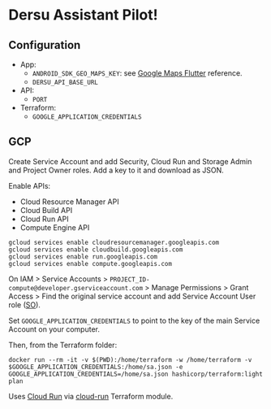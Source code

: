 # Dersu Assistant Pilot!

## Configuration

 - App:
 	- `ANDROID_SDK_GEO_MAPS_KEY`: see [Google Maps Flutter](https://pub.dev/packages/google_maps_flutter) reference.
 	- `DERSU_API_BASE_URL`
 - API:
 	- `PORT`
 - Terraform:
 	- `GOOGLE_APPLICATION_CREDENTIALS`

## GCP

Create Service Account and add Security, Cloud Run and Storage Admin and Project Owner roles. Add a key to it and download as JSON.

Enable APIs:

 - Cloud Resource Manager API
 - Cloud Build API 
 - Cloud Run API
 - Compute Engine API 

```
gcloud services enable cloudresourcemanager.googleapis.com
gcloud services enable cloudbuild.googleapis.com
gcloud services enable run.googleapis.com
gcloud services enable compute.googleapis.com
```

On IAM > Service Accounts > `PROJECT_ID-compute@developer.gserviceaccount.com` > Manage Permissions > Grant Access > Find the original service account and add Service Account User role ([SO](https://stackoverflow.com/questions/61334524/how-do-you-enable-iam-serviceaccounts-actas-permissions-on-a-sevice-account)).

Set `GOOGLE_APPLICATION_CREDENTIALS` to point to the key of the main Service Account on your computer.

Then, from the Terraform folder:

```
docker run --rm -it -v $(PWD):/home/terraform -w /home/terraform -v $GOOGLE_APPLICATION_CREDENTIALS:/home/sa.json -e GOOGLE_APPLICATION_CREDENTIALS=/home/sa.json hashicorp/terraform:light plan
```

Uses [Cloud Run](https://cloud.google.com/run) via [cloud-run](https://registry.terraform.io/modules/garbetjie/cloud-run/google/latest) Terraform module.